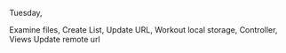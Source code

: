 Tuesday,

Examine files,
Create List,
Update URL,
Workout local storage,
Controller,
Views
Update remote url